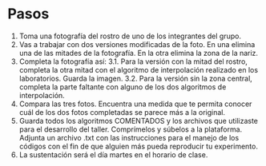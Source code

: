 # Pasos
1. Toma una fotografía del rostro de uno de los integrantes del grupo.
2. Vas a trabajar con dos versiones modificadas de la foto. En una elimina una de las mitades de la fotografía. En la otra elimina la zona de la nariz.
3. Completa la fotografía así:
 3.1. Para la versión con la mitad del rostro, completa la otra mitad con el algoritmo de  interpolación realizado en los laboratorios. Guarda la imagen.
 3.2. Para la versión sin la zona central, completa la parte faltante con alguno de los dos algoritmos de interpolación.
4. Compara las tres fotos. Encuentra una medida que te permita conocer cuál de los dos fotos  completadas se parece más a la original.
5. Guarda todos los algoritmos COMENTADOS y los archivos que utilizaste para el desarrollo del taller. Comprímelos y súbelos a la plataforma. Adjunta un archivo .txt con las instrucciones para el manejo de los códigos con el fin de que alguien más pueda reproducir tu experimento.
6. La sustentación será el día martes en el horario de clase.
